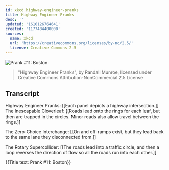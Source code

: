 ```yaml
---
id: xkcd.highway-engineer-pranks
title: Highway Engineer Pranks
desc: ''
updated: '1616126764641'
created: '1177484400000'
sources:
  name: xkcd
  url: 'https://creativecommons.org/licenses/by-nc/2.5/'
  license: Creative Commons 2.5
---
```

![Prank #11: Boston](https://imgs.xkcd.com/comics/highway_engineer_pranks.png)
> "Highway Engineer Pranks", by Randall Munroe, licensed under Creative Commons Attribution-NonCommercial 2.5 License

## Transcript
Highway Engineer Pranks:
[[Each panel depicts a highway intersection.]]
The Inescapable Cloverleaf:
[[Roads lead onto the rings for each leaf, but then are trapped in the circles.  Minor roads also allow travel between the rings.]]

The Zero-Choice Interchange:
[[On and off-ramps exist, but they lead back to the same lane they disconnected from.]]

The Rotary Supercollider:
[[The roads lead into a traffic circle, and then a loop reverses the direction of flow so all the roads run into each other.]]

{{Title text: Prank #11: Boston}}
